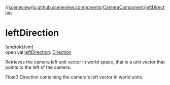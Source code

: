 //[sceneview](../../../index.md)/[io.github.sceneview.components](../index.md)/[CameraComponent](index.md)/[leftDirection](left-direction.md)

# leftDirection

[androidJvm]\
open val [leftDirection](left-direction.md): [Direction](../../io.github.sceneview.math/index.md#1758682841%2FClasslikes%2F-1571379623)

Retrieves the camera left unit vector in world space, that is a unit vector that points to the left of the camera.

Float3 Direction containing the camera's left vector in world units.
